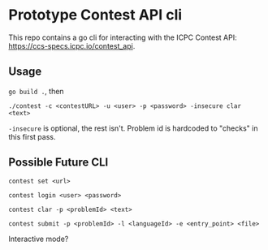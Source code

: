 # Prototype Contest API cli
This repo contains a go cli for interacting with the ICPC Contest API: https://ccs-specs.icpc.io/contest_api.

## Usage
`go build .`, then

`./contest -c <contestURL> -u <user> -p <password> -insecure clar <text>`

`-insecure` is optional, the rest isn't. Problem id is hardcoded to "checks" in this first pass.

## Possible Future CLI
`contest set <url>`

`contest login <user> <password>`

`contest clar -p <problemId> <text>`

`contest submit -p <problemId> -l <languageId> -e <entry_point> <file>`

Interactive mode?